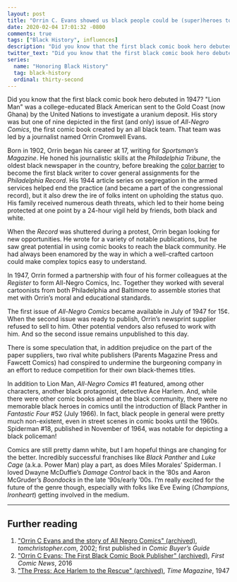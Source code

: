```yaml
---
layout: post
title: "Orrin C. Evans showed us black people could be (super)heroes too"
date: 2020-02-04 17:01:32 -0800
comments: true
tags: ["Black History", influences]
description: "Did you know that the first black comic book hero debuted in 1947?"
twitter_text: "Did you know that the first black comic book hero debuted in 1947?"
series:
  name: "Honoring Black History"
  tag: black-history
  ordinal: thirty-second
---
```


Did you know that the first black comic book hero debuted in 1947? "Lion Man" was a college-educated Black American sent to the Gold Coast (now Ghana) by the United Nations to investigate a uranium deposit. His story was but one of nine depicted in the first (and only) issue of <cite>All-Negro Comics</cite>, the first comic book created by an all black team. That team was led by a journalist named Orrin Cromwell Evans.

<!-- more -->

Born in 1902, Orrin began his career at 17, writing for <cite>Sportsman’s Magazine</cite>. He honed his journalistic skills at the <cite>Philadelphia Tribune</cite>, the oldest black newspaper in the country, before breaking the [color barrier](https://www.thefreedictionary.com/Color+barrier) to become the first black writer to cover general assignments for the <cite>Philadelphia Record</cite>. His 1944 article series on segregation in the armed services helped end the practice (and became a part of the congressional record), but it also drew the ire of folks intent on upholding the status quo. His family received numerous death threats, which led to their home being protected at one point by a 24-hour vigil held by friends, both black and white.

When the <cite>Record</cite> was shuttered during a protest, Orrin began looking for new opportunities. He wrote for a variety of notable publications, but he saw great potential in using comic books to reach the black community. He had always been enamored by the way in which a well-crafted cartoon could make complex topics easy to understand.

In 1947, Orrin formed a partnership with four of his former colleagues at the <cite>Register</cite> to form All-Negro Comics, Inc. Together they worked with several cartoonists from both Philadelphia and Baltimore to assemble stories that met with Orrin’s moral and educational standards.

The first issue of <cite>All-Negro Comics</cite> became available in July of 1947 for 15¢. When the second issue was ready to publish, Orrin’s newsprint supplier refused to sell to him. Other potential vendors also refused to work with him. And so the second issue remains unpublished to this day.

There is some speculation that, in addition prejudice on the part of the paper suppliers, two rival white publishers (Parents Magazine Press and Fawcett Comics) had conspired to undermine the burgeoning company in an effort to reduce competition for their own black-themes titles.

In addition to Lion Man, <cite>All-Negro Comics</cite> #1 featured, among other characters, another black protagonist, detective Ace Harlem. And, while there were other comic books aimed at the black community, there were no memorable black heroes in comics until the introduction of Black Panther in <cite>Fantastic Four</cite> #52 (July 1966). In fact, black people in general were pretty much non-existent, even in street scenes in comic books until the 1960s. Spiderman #18, published in November of 1964, was notable for depicting a black policeman!

Comics are still pretty damn white, but I am hopeful things are changing for the better. Incredibly successful franchises like <cite>Black Panther</cite> and <cite>Luke Cage</cite> (a.k.a. Power Man) play a part, as does Miles Morales’ Spiderman. I loved Dwayne McDuffie’s <cite>Damage Control</cite> back in the ’80s and Aaron McGruder’s <cite>Boondocks</cite> in the late ’90s/early ’00s. I’m really excited for the future of the genre though, especially with folks like Eve Ewing (<cite>Champions</cite>, <cite>Ironheart</cite>) getting involved in the medium.

<hr>

## Further reading

1. ["Orrin C Evans and the story of All Negro Comics" (archived)](https://web.archive.org/web/20090307212906/http://www.tomchristopher.com/?op=home%2FComic+History%2FOrrin+C.+Evans+and+The+Story+of+All+Negro+Comics), <cite>tomchristopher.com</cite>, 2002; first published in <cite>Comic Buyer’s Guide</cite>
2. ["Orrin C Evans: The First Black Comic Book Publisher" (archived)](https://web.archive.org/web/20160306045620/http://www.firstcomicsnews.com/?p=98138), <cite>First Comic News</cite>, 2016
3. ["The Press: Ace Harlem to the Rescue" (archived)](https://web.archive.org/web/20100424121454/http://www.time.com/time/magazine/article/0%2C9171%2C779181%2C00.html), <cite>Time Magazine</cite>, 1947